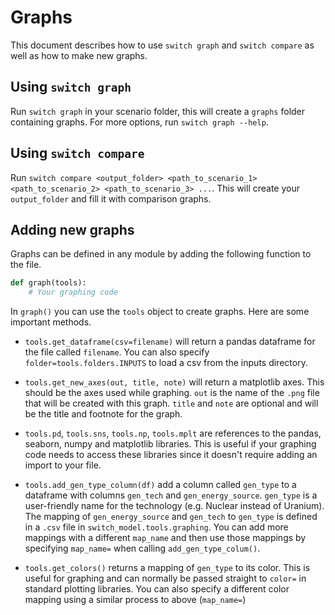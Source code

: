 # Graphs

This document describes how to use `switch graph` and `switch compare` as well as 
how to make new graphs.

## Using `switch graph`

Run `switch graph` in your scenario folder, this will create a `graphs` folder containing
graphs. For more options, run `switch graph --help`.

## Using `switch compare`

Run `switch compare <output_folder> <path_to_scenario_1> <path_to_scenario_2> <path_to_scenario_3> ...`.
This will create your `output_folder` and fill it with comparison graphs.

## Adding new graphs

Graphs can be defined in any module by adding the following function to the file.

```python
def graph(tools):
    # Your graphing code
```

In `graph()` you can use the `tools` object to create graphs. Here are some important methods.

- `tools.get_dataframe(csv=filename)` will return a pandas dataframe for the file called `filename`.
You can also specify `folder=tools.folders.INPUTS` to load a csv from the inputs directory.
  
- `tools.get_new_axes(out, title, note)` will return a matplotlib axes. This should
be the axes used while graphing. `out` is the name of the `.png` file that will be created
  with this graph. `title` and `note` are optional and will be the title and footnote for the graph.
  
- `tools.pd`, `tools.sns`, `tools.np`, `tools.mplt` are references to the pandas, seaborn, numpy and matplotlib libraries.
This is useful if your graphing code needs to access these libraries since it doesn't require adding an import to your file.
  
- `tools.add_gen_type_column(df)` add a column called `gen_type` to a dataframe with columns
`gen_tech` and `gen_energy_source`. `gen_type` is a user-friendly name for the technology (e.g. Nuclear instead of Uranium).
  The mapping of `gen_energy_source` and `gen_tech` to `gen_type` is defined in a `.csv` file in
  `switch_model.tools.graphing`. You can add more mappings with a different `map_name` and then
  use those mappings by specifying `map_name=` when calling `add_gen_type_colum()`.
  
- `tools.get_colors()` returns a mapping of `gen_type` to its color. This is useful for graphing
and can normally be passed straight to `color=` in standard plotting libraries. You can also
  specify a different color mapping using a similar process to above (`map_name=`)
  
